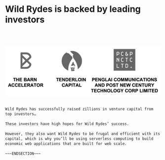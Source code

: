 <!SLIDE noprint>
# Wild Rydes is backed by leading investors

<br><br>

![Backers](backers.png)

~~~SECTION:notes~~~

Wild Rydes has successfully raised zillions in venture capital from top investors…

These investors have high hopes for Wild Rydes’ success.

However, they also want Wild Rydes to be frugal and efficient with its capital, which is why you’ll be using serverless computing to build economic web applications that are built for web scale.

~~~ENDSECTION~~~
